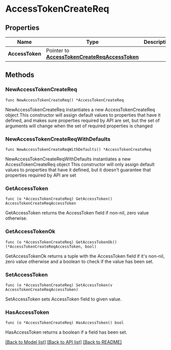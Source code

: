 # AccessTokenCreateReq

## Properties

Name | Type | Description | Notes
------------ | ------------- | ------------- | -------------
**AccessToken** | Pointer to [**AccessTokenCreateReqAccessToken**](AccessTokenCreateReqAccessToken.md) |  | [optional] 

## Methods

### NewAccessTokenCreateReq

`func NewAccessTokenCreateReq() *AccessTokenCreateReq`

NewAccessTokenCreateReq instantiates a new AccessTokenCreateReq object
This constructor will assign default values to properties that have it defined,
and makes sure properties required by API are set, but the set of arguments
will change when the set of required properties is changed

### NewAccessTokenCreateReqWithDefaults

`func NewAccessTokenCreateReqWithDefaults() *AccessTokenCreateReq`

NewAccessTokenCreateReqWithDefaults instantiates a new AccessTokenCreateReq object
This constructor will only assign default values to properties that have it defined,
but it doesn't guarantee that properties required by API are set

### GetAccessToken

`func (o *AccessTokenCreateReq) GetAccessToken() AccessTokenCreateReqAccessToken`

GetAccessToken returns the AccessToken field if non-nil, zero value otherwise.

### GetAccessTokenOk

`func (o *AccessTokenCreateReq) GetAccessTokenOk() (*AccessTokenCreateReqAccessToken, bool)`

GetAccessTokenOk returns a tuple with the AccessToken field if it's non-nil, zero value otherwise
and a boolean to check if the value has been set.

### SetAccessToken

`func (o *AccessTokenCreateReq) SetAccessToken(v AccessTokenCreateReqAccessToken)`

SetAccessToken sets AccessToken field to given value.

### HasAccessToken

`func (o *AccessTokenCreateReq) HasAccessToken() bool`

HasAccessToken returns a boolean if a field has been set.


[[Back to Model list]](../README.md#documentation-for-models) [[Back to API list]](../README.md#documentation-for-api-endpoints) [[Back to README]](../README.md)



